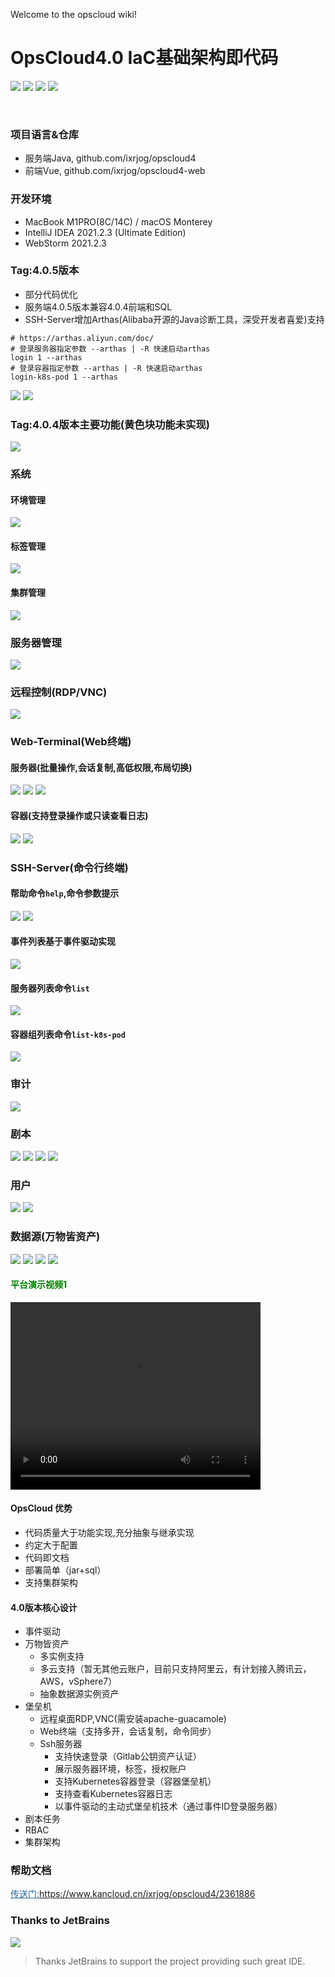Welcome to the opscloud wiki!

# OpsCloud4.0 IaC基础架构即代码
<img src="https://img.shields.io/badge/version-4.0.0-brightgreen.svg"></img>
<img src="https://img.shields.io/badge/java-8-brightgreen.svg"></img> 
<img src="https://img.shields.io/badge/springboot-2.3.10.RELEASE-brightgreen.svg"></img> 
<img src="https://img.shields.io/badge/mysql-8-brightgreen.svg"></img> 

<br>

### 项目语言&仓库
+ 服务端Java, github.com/ixrjog/opscloud4
+ 前端Vue, github.com/ixrjog/opscloud4-web

### 开发环境
+ MacBook M1PRO(8C/14C) / macOS Monterey
+ IntelliJ IDEA 2021.2.3 (Ultimate Edition)
+ WebStorm 2021.2.3

### Tag:4.0.5版本
+ 部分代码优化
+ 服务端4.0.5版本兼容4.0.4前端和SQL
+ SSH-Server增加Arthas(Alibaba开源的Java诊断工具，深受开发者喜爱)支持
```
# https://arthas.aliyun.com/doc/
# 登录服务器指定参数 --arthas | -R 快速启动arthas
login 1 --arthas 
# 登录容器指定参数 --arthas | -R 快速启动arthas
login-k8s-pod 1 --arthas
```
<img src="https://opscloud-res.oss-cn-hangzhou.aliyuncs.com/opscloud4/github/ssh-server/ssh-server-arthas-1.png"></img>
<img src="https://opscloud-res.oss-cn-hangzhou.aliyuncs.com/opscloud4/github/ssh-server/ssh-server-arthas-2.png"></img>


### Tag:4.0.4版本主要功能(黄色块功能未实现)
<img src="https://opscloud-res.oss-cn-hangzhou.aliyuncs.com/opscloud4/github/opscloud4_4.0.4.png"></img>
<br>

### 系统
#### 环境管理
<img src="https://opscloud-res.oss-cn-hangzhou.aliyuncs.com/opscloud4/github/sys/env.png"></img>
#### 标签管理
<img src="https://opscloud-res.oss-cn-hangzhou.aliyuncs.com/opscloud4/github/sys/tag.png"></img>
#### 集群管理
<img src="https://opscloud-res.oss-cn-hangzhou.aliyuncs.com/opscloud4/github/sys/instance.png"></img>

### 服务器管理
<img src="https://opscloud-res.oss-cn-hangzhou.aliyuncs.com/opscloud4/github/oc4-6.png"></img>

### 远程控制(RDP/VNC)
<img src="https://opscloud-res.oss-cn-hangzhou.aliyuncs.com/opscloud4/github/oc4-10.png"></img>

### Web-Terminal(Web终端)

#### 服务器(批量操作,会话复制,高低权限,布局切换)
<img src="https://opscloud-res.oss-cn-hangzhou.aliyuncs.com/opscloud4/github/terminal/terminal-server.png"></img>
<img src="https://opscloud-res.oss-cn-hangzhou.aliyuncs.com/opscloud4/github/terminal/terminal-server-2.png"></img>
<img src="https://opscloud-res.oss-cn-hangzhou.aliyuncs.com/opscloud4/github/terminal/terminal-server-3.png"></img>

#### 容器(支持登录操作或只读查看日志)
<img src="https://opscloud-res.oss-cn-hangzhou.aliyuncs.com/opscloud4/github/terminal/terminal-k8s-pod.png"></img>
<img src="https://opscloud-res.oss-cn-hangzhou.aliyuncs.com/opscloud4/github/terminal/terminal-k8s-pod-2.png"></img>

### SSH-Server(命令行终端)
#### 帮助命令`help`,命令参数提示
<img src="https://opscloud-res.oss-cn-hangzhou.aliyuncs.com/opscloud4/github/ssh-server/ssh-server-help.png"></img>
<img src="https://opscloud-res.oss-cn-hangzhou.aliyuncs.com/opscloud4/github/ssh-server/ssh-server-help-2.png"></img>

#### 事件列表基于事件驱动实现
<img src="https://opscloud-res.oss-cn-hangzhou.aliyuncs.com/opscloud4/github/ssh-server/ssh-server-event.png"></img>

#### 服务器列表命令`list`
<img src="https://opscloud-res.oss-cn-hangzhou.aliyuncs.com/opscloud4/github/ssh-server/ssh-server-list.png"></img>
#### 容器组列表命令`list-k8s-pod`
<img src="https://opscloud-res.oss-cn-hangzhou.aliyuncs.com/opscloud4/github/ssh-server/ssh-server-k8s-pod.png"></img>

### 审计
<img src="https://opscloud-res.oss-cn-hangzhou.aliyuncs.com/opscloud4/github/terminal/terminal-audit.png"></img>

### 剧本
<img src="https://opscloud-res.oss-cn-hangzhou.aliyuncs.com/opscloud4/github/playbook/playbook.png"></img>
<img src="https://opscloud-res.oss-cn-hangzhou.aliyuncs.com/opscloud4/github/playbook/playbook-2.png"></img>
<img src="https://opscloud-res.oss-cn-hangzhou.aliyuncs.com/opscloud4/github/playbook/playbook-3.png"></img>
<img src="https://opscloud-res.oss-cn-hangzhou.aliyuncs.com/opscloud4/github/playbook/playbook_log.png"></img>

### 用户
<img src="https://opscloud-res.oss-cn-hangzhou.aliyuncs.com/opscloud4/github/user/user.png"></img>
<img src="https://opscloud-res.oss-cn-hangzhou.aliyuncs.com/opscloud4/github/user/user-details.png"></img>

### 数据源(万物皆资产)
<img src="https://opscloud-res.oss-cn-hangzhou.aliyuncs.com/opscloud4/github/oc4-1.png"></img>
<img src="https://opscloud-res.oss-cn-hangzhou.aliyuncs.com/opscloud4/github/datasource/datasource-aliyun.png"></img>
<img src="https://opscloud-res.oss-cn-hangzhou.aliyuncs.com/opscloud4/github/datasource/datasource-aliyun-log.png"></img>
<img src="https://opscloud-res.oss-cn-hangzhou.aliyuncs.com/opscloud4/github/datasource/datasource-zabbix-host.png"></img>

#### <span style="color:green">平台演示视频1</span>
<video src="https://opscloud-res.oss-cn-hangzhou.aliyuncs.com/opscloud4/video/opscloud4-1.mov" width="400px" height="300px" controls="controls"></video>

#### OpsCloud 优势
+ 代码质量大于功能实现,充分抽象与继承实现
+ 约定大于配置
+ 代码即文档
+ 部署简单（jar+sql）
+ 支持集群架构

#### 4.0版本核心设计
+ 事件驱动
+ 万物皆资产
  + 多实例支持
  + 多云支持（暂无其他云账户，目前只支持阿里云，有计划接入腾讯云，AWS，vSphere7）
  + 抽象数据源实例资产
+ 堡垒机
  + 远程桌面RDP,VNC(需安装apache-guacamole)
  + Web终端（支持多开，会话复制，命令同步）
  + Ssh服务器
    + 支持快速登录（Gitlab公钥资产认证）
    + 展示服务器环境，标签，授权账户
    + 支持Kubernetes容器登录（容器堡垒机）
    + 支持查看Kubernetes容器日志
    + 以事件驱动的主动式堡垒机技术（通过事件ID登录服务器）
+ 剧本任务
+ RBAC
+ 集群架构

### 帮助文档

<a style="color:#2b669a" href="https://www.kancloud.cn/ixrjog/opscloud4/2361886" target="_blank">传送门:https://www.kancloud.cn/ixrjog/opscloud4/2361886</a>


### Thanks to JetBrains
<a href="https://www.jetbrains.com" target="_blank">
  <img src="https://opscloud-res.oss-cn-hangzhou.aliyuncs.com/opscloud4/jetbrains-logos/jetbrains-variant-2.svg"></img>
</a>

> Thanks JetBrains to support the project providing such great IDE.